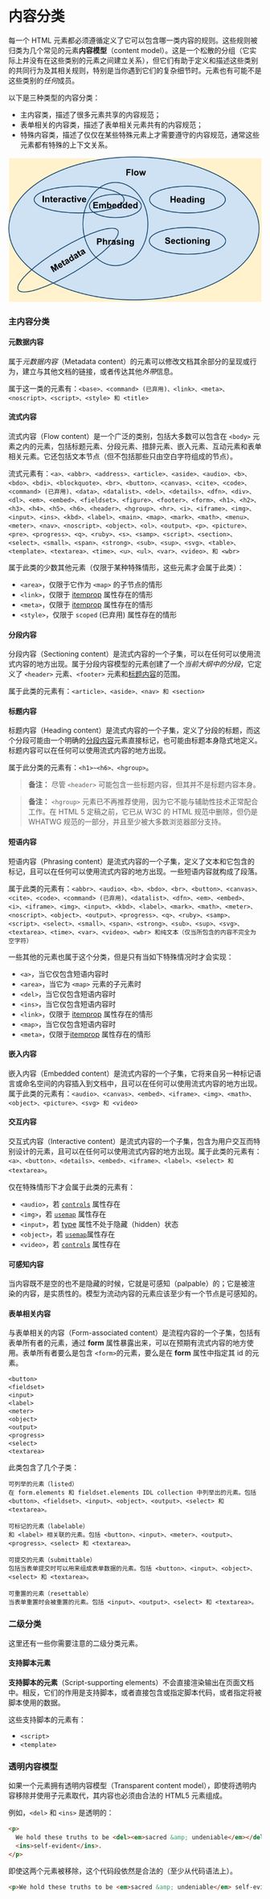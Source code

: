 # 内容分类

每一个 HTML 元素都必须遵循定义了它可以包含哪一类内容的规则。这些规则被归类为几个常见的元素**内容模型**（content model）。这是一个松散的分组（它实际上并没有在这些类别的元素之间建立关系），但它们有助于定义和描述这些类别的共同行为及其相关规则，特别是当你遇到它们的复杂细节时。元素也有可能不是这些类别的*任何*成员。

以下是三种类型的内容分类：

- 主内容类，描述了很多元素共享的内容规范；
- 表单相关的内容类，描述了表单相关元素共有的内容规范；
- 特殊内容类，描述了仅仅在某些特殊元素上才需要遵守的内容规范，通常这些元素都有特殊的上下文关系。

![A Venn diagram showing how the various content categories interrelate. The following sections explain these relationships in text.](../../resource/content_categories_venn.png)

### 主内容分类

#### 元数据内容

属于*元数据内容*（Metadata content）的元素可以修改文档其余部分的呈现或行为，建立与其他文档的链接，或者传达其他*外带*信息。

属于这一类的元素有：`<base>、<command> (已弃用)、<link>、<meta>、<noscript>、<script>、<style> 和 <title>`

#### 流式内容

流式内容（Flow content）是一个广泛的类别，包括大多数可以包含在 `<body>` 元素之内的元素，包括标题元素、分段元素、措辞元素、嵌入元素、互动元素和表单相关元素。它还包括文本节点（但不包括那些只由空白字符组成的节点）。

流式元素有：`<a>、<abbr>、<address>、<article>、<aside>、<audio>、<b>、<bdo>、<bdi>、<blockquote>、<br>、<button>、<canvas>、<cite>、<code>、<command> (已弃用)、<data>、<datalist>、<del>、<details>、<dfn>、<div>、<dl>、<em>、<embed>、<fieldset>、<figure>、<footer>、<form>、<h1>、<h2>、<h3>、<h4>、<h5>、<h6>、<header>、<hgroup>、<hr>、<i>、<iframe>、<img>、<input>、<ins>、<kbd>、<label>、<main>、<map>、<mark>、<math>、<menu>、<meter>、<nav>、<noscript>、<object>、<ol>、<output>、<p>、<picture>、<pre>、<progress>、<q>、<ruby>、<s>、<samp>、<script>、<section>、<select>、<small>、<span>、<strong>、<sub>、<sup>、<svg>、<table>、<template>、<textarea>、<time>、<u>、<ul>、<var>、<video>、和 <wbr>`

属于此类的少数其他元素（仅限于某种特殊情形，这些元素才会属于此类）：

- `<area>`，仅限于它作为 `<map>` 的子节点的情形
- `<link>`，仅限于 [itemprop](https://developer.mozilla.org/zh-CN/docs/Web/HTML/Global_attributes/itemprop) 属性存在的情形
- `<meta>`，仅限于 [itemprop](https://developer.mozilla.org/zh-CN/docs/Web/HTML/Global_attributes/itemprop) 属性存在的情形
- `<style>`，仅限于 `scoped` (已弃用) 属性存在的情形

#### 分段内容

分段内容（Sectioning content）是流式内容的一个子集，可以在任何可以使用流式内容的地方出现。属于分段内容模型的元素创建了一个*当前大纲中的分段*，它定义了 `<header>` 元素、`<footer>` 元素和[标题内容](#标题内容)的范围。

属于此类的元素有：`<article>、<aside>、<nav> 和 <section>`

#### 标题内容

标题内容（Heading content）是流式内容的一个子集，定义了分段的标题，而这个分段可能由一个明确的[分段内容](#分段内容)元素直接标记，也可能由标题本身隐式地定义。标题内容可以在任何可以使用流式内容的地方出现。

属于此分类的元素有：`<h1>~<h6>、<hgroup>`。

> **备注：** 尽管 `<header>` 可能包含一些标题内容，但其并不是标题内容本身。

> **备注：** `<hgroup>` 元素已不再推荐使用，因为它不能与辅助性技术正常配合工作。在 HTML 5 定稿之前，它已从 W3C 的 HTML 规范中删除，但仍是 WHATWG 规范的一部分，并且至少被大多数浏览器部分支持。

#### 短语内容

短语内容（Phrasing content）是流式内容的一个子集，定义了文本和它包含的标记，且可以在任何可以使用流式内容的地方出现。一些短语内容就构成了段落。

属于此类的元素有：`<abbr>、<audio>、<b>、<bdo>、<br>、<button>、<canvas>、<cite>、<code>、<command> (已弃用)、<datalist>、<dfn>、<em>、<embed>、<i>、<iframe>、<img>、<input>、<kbd>、<label>、<mark>、<math>、<meter>、<noscript>、<object>、<output>、<progress>、<q>、<ruby>、<samp>、<script>、<select>、<small>、<span>、<strong>、<sub>、<sup>、<svg>、<textarea>、<time>、<var>、<video>、<wbr> 和纯文本（仅当所包含的内容不完全为空字符）`

一些其他的元素也属于这个分类，但是只有当如下特殊情况时才会实现：

- `<a>`，当它仅包含短语内容时
- `<area>`，当它为 `<map>` 元素的子元素时
- `<del>`，当它仅包含短语内容时
- `<ins>`，当它仅包含短语内容时
- `<link>`，仅限于 [itemprop](https://developer.mozilla.org/zh-CN/docs/Web/HTML/Global_attributes/itemprop) 属性存在的情形
- `<map>`，当它仅包含短语内容时
- `<meta>`，仅限于[itemprop](https://developer.mozilla.org/zh-CN/docs/Web/HTML/Global_attributes/itemprop) 属性存在的情形

#### 嵌入内容

嵌入内容（Embedded content）是流式内容的一个子集，它将来自另一种标记语言或命名空间的内容插入到文档中，且可以在任何可以使用流式内容的地方出现。属于此类的元素有：`<audio>、<canvas>、<embed>、<iframe>、<img>、<math>、<object>、<picture>、<svg> 和 <video>`

#### 交互内容

交互式内容（Interactive content）是流式内容的一个子集，包含为用户交互而特别设计的元素，且可以在任何可以使用流式内容的地方出现。属于此类的元素有：`<a>、<button>、<details>、<embed>、<iframe>、<label>、<select> 和 <textarea>`。

仅在特殊情形下才会属于此类的元素有：

- `<audio>`，若 [`controls`](https://developer.mozilla.org/zh-CN/docs/Web/HTML/Element/audio#controls) 属性存在
- `<img>`，若 [`usemap`](https://developer.mozilla.org/zh-CN/docs/Web/HTML/Element/img#usemap) 属性存在
- `<input>`，若 [type](https://developer.mozilla.org/zh-CN/docs/Web/HTML/Element/input#type) 属性不处于隐藏（hidden）状态
- `<object>`，若 [`usemap`](https://developer.mozilla.org/zh-CN/docs/Web/HTML/Element/img#usemap)属性存在
- `<video>`，若 [`controls`](https://developer.mozilla.org/zh-CN/docs/Web/HTML/Element/video#controls) 属性存在

#### 可感知内容

当内容既不是空的也不是隐藏的时候，它就是可感知（palpable）的；它是被渲染的内容，是实质性的。模型为流动内容的元素应该至少有一个节点是可感知的。

#### 表单相关内容

与表单相关的内容（Form-associated content）是流程内容的一个子集，包括有表单所有者的元素，通过 **form** 属性暴露出来，可以在预期有流式内容的地方使用。表单所有者要么是包含 `<form>`的元素，要么是在 **form** 属性中指定其 id 的元素。

```
<button>
<fieldset>
<input>
<label>
<meter>
<object>
<output>
<progress>
<select>
<textarea>
```

此类包含了几个子类：

```
可列举的元素（listed）
在 form.elements 和 fieldset.elements IDL collection 中列举出的元素。包括 <button>、<fieldset>、<input>、<object>、<output>、<select> 和 <textarea>。

可标记的元素（labelable）
和 <label> 相关联的元素。包括 <button>、<input>、<meter>、<output>、<progress>、<select> 和 <textarea>。

可提交的元素（submittable）
包括当表单提交时可以用来组成表单数据的元素。包括 <button>、<input>、<object>、<select> 和 <textarea>。

可重置的元素（resettable）
当表单重置时会被重置的元素。包括 <input>、<output>、<select> 和 <textarea>。
```

### 二级分类

这里还有一些你需要注意的二级分类元素。

#### 支持脚本元素

**支持脚本的元素**（Script-supporting elements）不会直接渲染输出在页面文档中。相反，它们的作用是支持脚本，或者直接包含或指定脚本代码，或者指定将被脚本使用的数据。

这些支持脚本的元素有：

- `<script>`
- `<template>`

### 透明内容模型

如果一个元素拥有透明内容模型（Transparent content model），即使将透明内容移除并使用子元素取代，其内容也必须由合法的 HTML5 元素组成。

例如，`<del>` 和 `<ins>` 是透明的：

```html
<p>
  We hold these truths to be <del><em>sacred &amp; undeniable</em></del>
  <ins>self-evident</ins>.
</p>
```

即使这两个元素被移除，这个代码段依然是合法的（至少从代码语法上）。

```html
<p>We hold these truths to be <em>sacred &amp; undeniable</em> self-evident.</p>
```
